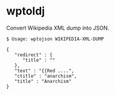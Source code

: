wptoldj
=======

Convert Wikipedia XML dump into JSON.

    $ Usage: wptojson WIKIPEDIA-XML-DUMP

    {
       "redirect" : {
          "title" : ""
       },
       "text" : "{{Red ....",
       "ctitle" : "anarchism",
       "title" : "Anarchism"
    }

